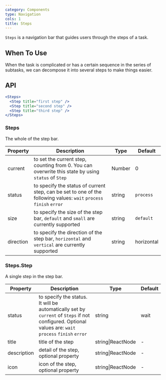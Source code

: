 ```yaml
---
category: Components
type: Navigation
cols: 1
title: Steps
---
```


`Steps` is a navigation bar that guides users through the steps of a task.

## When To Use

When the task is complicated or has a certain sequence in the series of subtasks, we can decompose it into several steps to make things easier.

## API

```jsx
<Steps>
  <Step title="first step" />
  <Step title="second step" />
  <Step title="third step" />
</Steps>
```

### Steps

The whole of the step bar.

Property | Description | Type | Default
-----|-----|-----|------
current | to set the current step, counting from 0. You can overwrite this state by using `status` of `Step` | Number | 0
status | to specify the status of current step, can be set to one of the following values: `wait` `process` `finish` `error` | string | `process`
size | to specify the size of the step bar, `default` and `small` are currently supported | string | `default`
direction | to specify the direction of the step bar, `horizontal` and `vertical` are currently supported | string | horizontal

### Steps.Step

A single step in the step bar.

Property | Description | Type | Default
-----|-----|-----|------
status | to specify the status. It will be automatically set by `current` of `Steps` if not configured. Optional values are: `wait` `process` `finish` `error` | string | wait
title | title of the step | string\|ReactNode | -
description | detail of the step, optional property | string\|ReactNode | -
icon | icon of the step, optional property | string\|ReactNode | -
